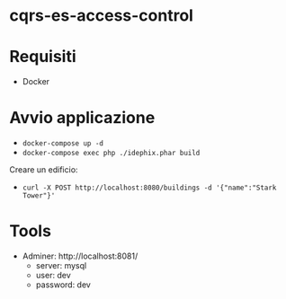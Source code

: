 # cqrs-es-access-control

# Requisiti

- Docker

# Avvio applicazione

- `docker-compose up -d`
- `docker-compose exec php ./idephix.phar build`

Creare un edificio:
- `curl -X POST http://localhost:8080/buildings -d '{"name":"Stark Tower"}'`

# Tools

- Adminer: http://localhost:8081/
    - server: mysql
    - user: dev
    - password: dev

